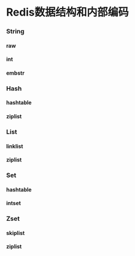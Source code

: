 # Redis数据结构和内部编码

### String
#### raw
#### int
#### embstr


### Hash
#### hashtable
#### ziplist

### List
#### linklist
#### ziplist

### Set
#### hashtable
#### intset

### Zset
#### skiplist
#### ziplist
